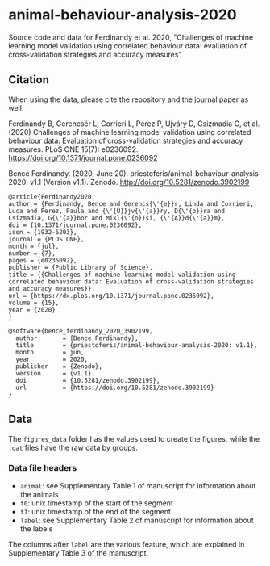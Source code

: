 # animal-behaviour-analysis-2020
Source code and data for Ferdinandy et al. 2020, "Challenges of machine learning model validation using correlated behaviour data: evaluation of cross-validation strategies and accuracy measures"

## Citation

When using the data, please cite the repository and the journal paper as well:

Ferdinandy B, Gerencsér L, Corrieri L, Perez P, Újváry D, Csizmadia G, et al. (2020) Challenges of machine learning model validation using correlated behaviour data: Evaluation of cross-validation strategies and accuracy measures. PLoS ONE 15(7): e0236092. https://doi.org/10.1371/journal.pone.0236092

Bence Ferdinandy. (2020, June 20). priestoferis/animal-behaviour-analysis-2020: v1.1 (Version v1.1). Zenodo. http://doi.org/10.5281/zenodo.3902199

```
@article{Ferdinandy2020,
author = {Ferdinandy, Bence and Gerencs{\'{e}}r, Linda and Corrieri, Luca and Perez, Paula and {\'{U}}jv{\'{a}}ry, D{\'{o}}ra and Csizmadia, G{\'{a}}bor and Mikl{\'{o}}si, {\'{A}}d{\'{a}}m},
doi = {10.1371/journal.pone.0236092},
issn = {1932-6203},
journal = {PLOS ONE},
month = {jul},
number = {7},
pages = {e0236092},
publisher = {Public Library of Science},
title = {{Challenges of machine learning model validation using correlated behaviour data: Evaluation of cross-validation strategies and accuracy measures}},
url = {https://dx.plos.org/10.1371/journal.pone.0236092},
volume = {15},
year = {2020}
}
```

```
@software{bence_ferdinandy_2020_3902199,
  author       = {Bence Ferdinandy},
  title        = {priestoferis/animal-behaviour-analysis-2020: v1.1},
  month        = jun,
  year         = 2020,
  publisher    = {Zenodo},
  version      = {v1.1},
  doi          = {10.5281/zenodo.3902199},
  url          = {https://doi.org/10.5281/zenodo.3902199}
}
```

## Data

The `figures_data` folder has the values used to create the figures, while the `.dat` files have the raw data by groups.

### Data file headers

- `animal`: see Supplementary Table 1 of manuscript for information about the animals
- `t0`: unix timestamp of the start of the segment
- `t1`: unix timestamp of the end of the segment
- `label`: see Supplementary Table 2 of manuscript for information about the labels

The columns after `label` are the various feature, which are explained in Supplementary Table 3 of the manuscript.



